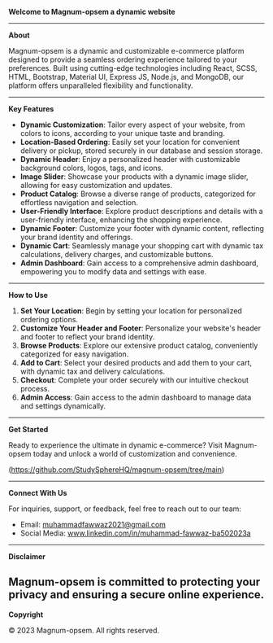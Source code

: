 **Welcome to Magnum-opsem a dynamic website**

---

**About**

Magnum-opsem is a dynamic and customizable e-commerce platform designed to provide a seamless ordering experience tailored to your preferences. Built using cutting-edge technologies including React, SCSS, HTML, Bootstrap, Material UI, Express JS, Node.js, and MongoDB, our platform offers unparalleled flexibility and functionality.

---

**Key Features**

- **Dynamic Customization**: Tailor every aspect of your website, from colors to icons, according to your unique taste and branding.
- **Location-Based Ordering**: Easily set your location for convenient delivery or pickup, stored securely in our database and session storage.
- **Dynamic Header**: Enjoy a personalized header with customizable background colors, logos, tags, and icons.
- **Image Slider**: Showcase your products with a dynamic image slider, allowing for easy customization and updates.
- **Product Catalog**: Browse a diverse range of products, categorized for effortless navigation and selection.
- **User-Friendly Interface**: Explore product descriptions and details with a user-friendly interface, enhancing the shopping experience.
- **Dynamic Footer**: Customize your footer with dynamic content, reflecting your brand identity and offerings.
- **Dynamic Cart**: Seamlessly manage your shopping cart with dynamic tax calculations, delivery charges, and customizable buttons.
- **Admin Dashboard**: Gain access to a comprehensive admin dashboard, empowering you to modify data and settings with ease.

---

**How to Use**

1. **Set Your Location**: Begin by setting your location for personalized ordering options.
2. **Customize Your Header and Footer**: Personalize your website's header and footer to reflect your brand identity.
3. **Browse Products**: Explore our extensive product catalog, conveniently categorized for easy navigation.
4. **Add to Cart**: Select your desired products and add them to your cart, with dynamic tax and delivery calculations.
5. **Checkout**: Complete your order securely with our intuitive checkout process.
6. **Admin Access**: Gain access to the admin dashboard to manage data and settings dynamically.

---

**Get Started**

Ready to experience the ultimate in dynamic e-commerce? Visit Magnum-opsem today and unlock a world of customization and convenience.

(https://github.com/StudySphereHQ/magnum-opsem/tree/main)

---

**Connect With Us**

For inquiries, support, or feedback, feel free to reach out to our team:

- Email: muhammadfawwaz2021@gmail.com 
- Social Media: www.linkedin.com/in/muhammad-fawwaz-ba502023a

---

**Disclaimer**

Magnum-opsem is committed to protecting your privacy and ensuring a secure online experience.
---

**Copyright**

© 2023 Magnum-opsem. All rights reserved.

